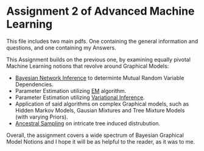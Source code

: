 # Assignment 2 of Advanced Machine Learning

This file includes two main pdfs. One containing the general information and questions, and one containing my Answers.

This Assignment builds on the previous one, by examining equally pivotal Machine Learning notions that revolve around Graphical Models:
- [Bayesian Network Inference](https://en.wikipedia.org/wiki/Graphical_model) to determinte Mutual Random Variable Dependencies.
- Parameter Estimation utilizing [EM](https://en.wikipedia.org/wiki/Expectation%E2%80%93maximization_algorithm) algorithm.
- Parameter Estimation utilizing [Variational Inference](https://en.wikipedia.org/wiki/Variational_Bayesian_methods).
- Application of said algorithms on complex Graphical models, such as Hidden Markov Models, Gausian Mixtures and Tree Mixture Models
(with varying Priors).
- [Ancestral Sampling](https://ermongroup.github.io/cs228-notes/inference/sampling/) on intricate tree induced distrubution.

Overall, the assignment covers a wide spectrum of Bayesian Graphical Model Notions and I hope it will be as helpful to the reader, 
as it was to me.
